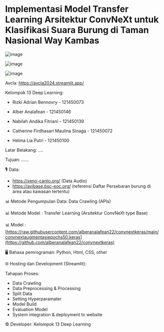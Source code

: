 # Implementasi Model Transfer Learning Arsitektur ConvNeXt untuk Klasifikasi Suara Burung di Taman Nasional Way Kambas

![image](https://github.com/user-attachments/assets/546cf905-33dd-4c77-a772-7a87ac493110)

![image](https://github.com/user-attachments/assets/f9607e67-f428-4ba0-98cb-7593c6363670)

![image](https://github.com/user-attachments/assets/3b9a2513-0667-42b9-ba37-5e384b2dfa33)


Avcla: https://avcla2024.streamlit.app/

Kelompok 13 Deep Learning:

- Rizki Adrian Bennovry - 121450073 
  
- Alber Analafean - 121450146 
  
- Nabilah Andika Fitriani - 121450139 

- Catherine Firdhasari Maulina Sinaga - 121450072
  
- Helma Lia Putri - 121450100

Latar Belakang: ....

Tujuan: ......

🎙 Data: 
- https://xeno-canto.org/ (Data Audio)
- https://avibase.bsc-eoc.org/ (referensi Daftar Persebaran burung di area atau kawasan tertentu)

📊 Metode Pengumpulan Data: Data Crawling (APIs)

📊 Metode Model : Transfer Learning (Arsitektur ConvNeXt type Base)

📊 Model : [https://raw.githubusercontent.com/alberanalafean22/convnextkeras/main/convnextaugmentasiepochs50.keras](https://github.com/alberanalafean22/convnextkeras)

🖥 Bahasa pemrograman: Python, Html, CSS, other

🌐 Hosting dan Development (Streamlit): 

Tahapan Proses:
- Data Crawling
- Data Preprocessing & Processing
- Split Data
- Setting Hyperparamater
- Model Build
- Evaluation Model
- System integration & deployment to website
  

© Developer: Kelompok 13 Deep Learning
